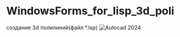 # WindowsForms_for_lisp_3d_poli
 создание 3d полилиний(файл *.lsp)
 ![Autocad 2024](https://github.com/fishman123456/WindowsForms_for_lisp_3d_poli/assets/106389581/2445ef51-4d7e-46d3-9a04-ee31a0207477)

